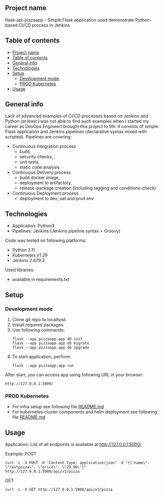 ## Project name
flask-api-pizzaapp - Simple Flask application used demonstrate Python-based CI/CD process in Jenkins.

## Table of contents
- [Project name](#project-name)
- [Table of contents](#table-of-contents)
- [General info](#general-info)
- [Technologies](#technologies)
- [Setup](#setup)
  - [Development mode](#development-mode)
  - [PROD Kubernetes](#prod-kubernetes)
- [Usage](#usage)

## General info
Lack of advanced examples of CI/CD processes based on Jenkins and Python (at least I was not able to find such examples when I started my career as DevOps Engineer) brought this project to life.
It consists of simple Flask application and Jenkins pipelines (declarative syntax mixed with scripted).
Pipelines are covering:
- Continuous Integration process 
  * build,
  * security checks,
  * unit tests,
  * static code analysis
- Continuous Delivery process
  * build docker image,
  * deployment to artifactory,
  * release-package creation (including tagging and conditions-check)
- Continuous Deployment process
  * deployment to dev, uat and prod env
  
## Technologies
* Application: Python3
* Pipelines: Jenkins (Jenkins pipeline syntax + Groovy)

Code was tested on following platforms:
* Python 3.11
* Kubernetes v1.29
* Jenkins 2.479.3

Used libraries:
* available in requirements.txt

## Setup

### Development mode

1. Clone git repo to localhost.
2. Install required packages.
3. Use following commands:
    ```
    flask --app pizzaapp.app db init
    flask --app pizzaapp.app db migrate
    flask --app pizzaapp.app db upgrade
    ```
4. To start application, perform:
    ```
    flask --app pizzaapp.app run
    ```
After start, you can access app using following URL in your browser:
```
http://127.0.0.1:5000/
```
### PROD Kubernetes

* For infra setup see following file [README.md](./infra/terraform/README.md)  
* For kubernetes cluster components and helm deployment see following file [README.md](./infra/kubernetes/README.md)

## Usage

Application:
List of all endpoints is available at http://127.0.0.1:5000/

Example:
POST
```
curl -L -X POST -H "Content-Type: application/json" -d "{\"name\": \"testpizza\", \"price\": \"29.99\"}"  http://127.0.0.1:5000/api/v1/pizza
```
GET
```
curl -L -X GET http://127.0.0.1:5000/api/v1/pizza
```
